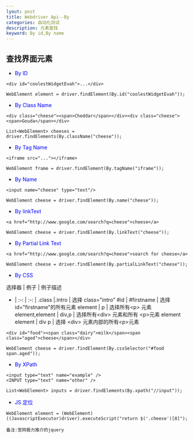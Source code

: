 ```yaml
---
lyout: post
title: Webdriver Api--By
categories: 自动化测试
description: 元素查找
keyword: By id,By name
---
```


## 查找界面元素

* <font color=Blue>By ID</font> 

```
<div id="coolestWidgetEvah">...</div>

WebElement element = driver.findElement(By.id("coolestWidgetEvah"));
```

* <font color=Blue> By Class Name </font>

```
<div class="cheese"><span>Cheddar</span></div><div class="cheese"><span>Gouda</span></div>

List<WebElement> cheeses = driver.findElements(By.className("cheese"));
```

* <font color=Blue> By Tag Name </font>

```
<iframe src="..."></iframe>

WebElement frame = driver.findElement(By.tagName("iframe"));
```

* <font color=Blue> By Name </font>

```
<input name="cheese" type="text"/>

WebElement cheese = driver.findElement(By.name("cheese"));
```

* <font color=Blue> By linkText </font>

```
<a href="http://www.google.com/search?q=cheese">cheese</a>

WebElement cheese = driver.findElement(By.linkText("cheese"));
```

* <font color=Blue> By Partial Link Text </font>

```
<a href="http://www.google.com/search?q=cheese">search for cheese</a>

WebElement cheese = driver.findElement(By.partialLinkText("cheese"));
```

* <font color=Blue> By CSS </font>

选择器 | 例子 | 例子描述
- | :-: | :-: |
.class |.intro | 选择 class="intro"
\#id | #firstname | 选择id="firstname"的所有元素
element | p  | 选择所有\<p\> 元素
element,element | div,p | 选择所有\<div\> 元素和所有 \<p\>元素
element element | div p | 选择 \<div\> 元素内部的所有\<p\>元素


```
<div id="food"><span class="dairy">milk</span><span class="aged">cheese</span></div>

WebElement cheese = driver.findElement(By.cssSelector("#food span.aged"));
```

* <font color=Blue> By XPath </font>

```
<input type="text" name="example" />
<INPUT type="text" name="other" />

List<WebElement> inputs = driver.findElements(By.xpath("//input"));
```

* <font color=Blue> JS 定位 </font>

```
WebElement element = (WebElement) ((JavascriptExecutor)driver).executeScript("return $('.cheese')[0]");

备注:官网极力推介的jquery
```





